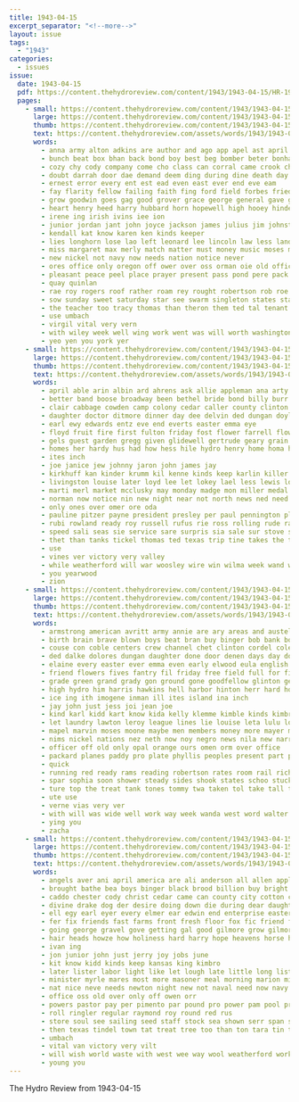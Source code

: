 ```yaml
---
title: 1943-04-15
excerpt_separator: "<!--more-->"
layout: issue
tags:
  - "1943"
categories:
  - issues
issue:
  date: 1943-04-15
  pdf: https://content.thehydroreview.com/content/1943/1943-04-15/HR-1943-04-15.pdf
  pages:
    - small: https://content.thehydroreview.com/content/1943/1943-04-15/small/HR-1943-04-15-01.jpg
      large: https://content.thehydroreview.com/content/1943/1943-04-15/large/HR-1943-04-15-01.jpg
      thumb: https://content.thehydroreview.com/content/1943/1943-04-15/thumbnails/HR-1943-04-15-01.jpg
      text: https://content.thehydroreview.com/assets/words/1943/1943-04-15/HR-1943-04-15-01.txt
      words:
        - anna army alton adkins are author and ago app apel ast april africa aster aud art american ath ary amos ale all
        - bunch beat box bhan back bond boy best beg bomber beter bonham been bone burch bey began blanchard buy bayon bonds both boys but bird beare bas big bees basic board bible bethel blunt bayonne banker bouts bay baby buys benefield billion better
        - cozy chy cody company come cho class can corral came crook churches coast college cheese collier crabbe caddo christian cloninger cage cast cope county christ course church cor current charles cecil cartwright clarence cal cake
        - doubt darrah door dae demand deem ding during dine death day ded dinner don done donald dun dies
        - ernest error every ent est ead even east ever end eve eam
        - fay flarity fellow failing faith fing ford field forbes friedman fell front fate full fight former for found face friday fried floyd friends fire forty from farm
        - grow goodwin goes gag good grover grace george general gave grandson gene
        - heart henry heed harry hubbard horn hopewell high hooey hinder hatfield huge hoy heer horton hailey hutton hydro held host hus has hold hope hooper hick herbert him hogan home hollywood her hundred house had hide howard har hag hague husband how hey
        - irene ing irish ivins iee ion
        - junior jordan jant john joyce jackson james julius jim johnston just jesus jay
        - kendall kat know karen ken kinds keeper
        - lies longhorn lose lao left leonard lee lincoln law less land life lines landing laughing lal leaders large loan link lass living long last logan
        - miss margaret max merly match matter must money music moses means moore members men myrle more mae mechanic moat may mary merry mille most march much miller minister man mar monday made mire might
        - new nickel not navy now needs nation notice never
        - ores office only oregon off ower over oss orman oie old officer ors
        - pleasant peace peel place prayer present pass pond pere pack part pay patric president portland phil pet public pickles petit press pie pal power post pum past people park pee plenty postal pray peek pen per
        - quay quinlan
        - rae roy rogers roof rather roam rey rought robertson rob roe record rolls rising ran run roa radi reynolds radio
        - sow sunday sweet saturday star see swarm singleton states state say sale saving she shearing som son saks starts ser shown service smith samuel shaw seal school side said sin seifert silver special signal second scale swing sha soon shadow sac such stutz sack set sen seta sons six sam shelter seven sang salute ship
        - the teacher too tracy thomas than theron them ted tal tenant thew towns tine town tom thing thi tie terence tobias tia tho tee tax take tha test tender tor trom
        - use umbach
        - virgil vital very vern
        - with wiley week well wing work went was will worth washington worl want way wien wash wil weatherford waller warren weit williams won war window while world weeks
        - yeo yen you york yer
    - small: https://content.thehydroreview.com/content/1943/1943-04-15/small/HR-1943-04-15-02.jpg
      large: https://content.thehydroreview.com/content/1943/1943-04-15/large/HR-1943-04-15-02.jpg
      thumb: https://content.thehydroreview.com/content/1943/1943-04-15/thumbnails/HR-1943-04-15-02.jpg
      text: https://content.thehydroreview.com/assets/words/1943/1943-04-15/HR-1943-04-15-02.txt
      words:
        - april able arin albin ard ahrens ask allie appleman ana arty all amarillo ast allen are and aldo
        - better band boose broadway been bethel bride bond billy burr bring blough beck birth brate bulk bill bertha betty bank buy bae but box ben
        - clair cabbage cowden camp colony cedar caller county clinton clausen can city call cay colom cox caddo crosswhite cost
        - daughter doctor ditmore dinner day dee delvin ded dungan doyle diego director
        - earl ewy edwards entz eve end everts easter emma eye
        - floyd fruit fire first fulton friday fost flower farrell flowers for fam fix frank folsom field farm
        - gels guest garden gregg given glidewell gertrude geary grain gas grover guy
        - homes her hardy hus had how hess hile hydro henry home homa harold happy holt hudson holl held hilda honor homer
        - ites inch
        - joe janice jew johnny jaron john james jay
        - kirkhuff kan kinder krumm kil kenne kinds keep karlin killer keith karl
        - livingston louise later loyd lee let lokey lael less lewis lovely landers leonard lett lawter
        - marti merl market mcclusky may monday madge mon miller medal mow mount might mound mac melvin mondi murday money mash men miss margaret mary most marcrum much many martin
        - norman now notice nin new night near not north news ned need
        - only ones over omer ore oda
        - pauline pitzer payne president presley per paul pennington pleasant pro poo pope pan planes pain plants patterson
        - rubi rowland ready roy russell rufus rie ross rolling rude rack rosser raymond ronnie
        - speed sali seas sie service sare surpris sia sale sur stove son spray see strong seeds side stele sunday stanley saturday sister sylvester safe seed south stull sell san sam set salvia sled supper sins
        - thet than tanks tickel thomas ted texas trip tine takes the them trees triplett
        - use
        - vines ver victory very valley
        - while weatherford will war woosley wire win wilma week wand wen went work with want was wendell wie
        - you yearwood
        - zion
    - small: https://content.thehydroreview.com/content/1943/1943-04-15/small/HR-1943-04-15-03.jpg
      large: https://content.thehydroreview.com/content/1943/1943-04-15/large/HR-1943-04-15-03.jpg
      thumb: https://content.thehydroreview.com/content/1943/1943-04-15/thumbnails/HR-1943-04-15-03.jpg
      text: https://content.thehydroreview.com/assets/words/1943/1943-04-15/HR-1943-04-15-03.txt
      words:
        - armstrong american avritt army annie are ary areas and austell agent ara arent aline arm aimee ann austria able alice amelia all anita april
        - birth brain brave blown boys beat bran buy binger bob bank bonds beth bal bend board barger body barn both bath bunk breath but beh bill beans blevins big bis basket ball bate boon been back buyers bette brown border bute
        - couse con coble centers crew channel chet clinton cordel cole cot clever cons can court clyde come county city common cleo carry clover chambers count certain care cach carolyn childre cane cordell card came caddo church chose
        - ded dalke dolores dungan daughter done door denen days day down dinner denison during dime
        - elaine every easter ever emma even early elwood eula english everett end
        - friend flowers fives fantry fil friday free field full for first fruit french florita fore force far fred fost fan few from friends frost frankie
        - grade green grand grady gon ground gone goodfellow glinton general grass gun gourd guns goh givens given gave guest guess ger good gene going
        - high hydro him harris hawkins hell harbor hinton herr hard holly how har held hume had hin heard head hold howd home her hour hotter house hundred
        - ice ing ith imogene inman ill ites island ina inch
        - jay john just jess joi jean joe
        - kind karl kidd kart know kida kelly klemme kimble kinds kimbro keep king kid
        - let laundry lawton leroy league lines lie louise leta lulu low lathe left leaders look later long luzon lond large lars
        - mapel marvin moses moone maybe men members money more mayer mae mon moke mccully mary maxine miss many millet must mildren melba made miner mean may most
        - nims nickel nations nez neth now noy negro news nila new narrow notice north nose night noe not
        - officer off old only opal orange ours omen orm over office
        - packard planes paddy pro plate phyllis peoples present part pat peat pera paper peter patsy pei polish petite poor plenty pee phon pick
        - quick
        - running red ready rams reading robertson rates room rail richard real rolling roads rally rem ress ramona regular road ram rock race roy rivet rice rita
        - spar sophia soon shower steady sides shook states schoo stuck small sek sale soy stiff side swe step she stall son six state snyder see sos schantz service season shall sister sweet score sur still surgeon seas sports spencer seeds staff sell sunny scott supply smith short sams soe spring slagell stunz story sons saturday spies saw stock sudan said slemp
        - ture top the treat tank tones tommy twa taken tol take tall toward trick tee thay thomas them tell talk toa trom then thing tanks than too tucker tain tea
        - ute use
        - verne vias very ver
        - with will was wide well work way week wanda west word walter white won while weatherford wing willie watch willer war world wonder weeks went welding write
        - ying you
        - zacha
    - small: https://content.thehydroreview.com/content/1943/1943-04-15/small/HR-1943-04-15-04.jpg
      large: https://content.thehydroreview.com/content/1943/1943-04-15/large/HR-1943-04-15-04.jpg
      thumb: https://content.thehydroreview.com/content/1943/1943-04-15/thumbnails/HR-1943-04-15-04.jpg
      text: https://content.thehydroreview.com/assets/words/1943/1943-04-15/HR-1943-04-15-04.txt
      words:
        - angels aver ani april america are ali anderson all allen apple army auxier american angeles and
        - brought bathe bea boys binger black brood billion buy bright business bird ben benning bordo brunt bridgeport bay bill but bran baptist better best begin bacon bears barber bette bible big been
        - caddo chester cody christ cedar came can county city cotton cane carruth crew canyon coach childre carl company charles child cutter carton churches call church christian cap chow cor come cheese croft camp class clinton cherry
        - divine drake dog der desire doing down die during dear daughter dick day dodge dise days dumas dress deli
        - ell egy earl eyer every elmer ear edwin end enterprise easter
        - fer fix friends fast farms front fresh floor fox fic friend fort fly foster far free fon for from fell fram ferm fare fruit farm few felton fed
        - going george gravel gove getting gal good gilmore grow gilmor guest grower grace
        - hair heads howze how holiness hard harry hope heavens horse her hatch hogan hondo hydro howse hammer hed heard him has hubbard home heaven head henke hink had half horton hes harvest
        - ivan ing
        - jon junior john just jerry joy jobs june
        - kit know kidd kinds keep kansas king kimbro
        - later lister labor light like let lough late little long list low letter
        - minister myrle mares most more masoner meal morning marion mill must much might mercy million men may mer moore mccullough miss mooney miller moses
        - nat nice neve needs newton night new not naval need now navy
        - office oss old over only off owen orr
        - powers pastor pay per pimento par pound pro power pam pool price pure pentecost part peoples points public pounds paper page
        - roll ringler regular raymond roy round red rus
        - store soul see sailing seed staff stock sea shown serr span sunday saturday such south spring sam staples sing sand states study still soon shearing sweep son seeds seat service streets school sale saye shorts sister star supply sports spanish sage say second station
        - then texas tindel town tat treat tree too than ton tara tin taal thomas trim them terr thon ten tucker taylor taken the thomason table
        - umbach
        - vital van victory very vilt
        - will wish world waste with west wee way wool weatherford working week warm work winters well war was wells winter
        - young you
---
```


The Hydro Review from 1943-04-15

<!--more-->

